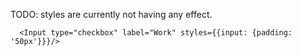 TODO: styles are currently not having any effect.
```
  <Input type="checkbox" label="Work" styles={{input: {padding: '50px'}}}/>
```